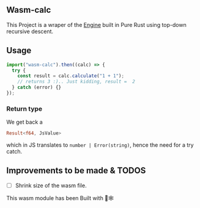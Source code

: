 ## Wasm-calc

This Project is a wraper of the [Engine](https://github.com/tevs-rust-land/rust-calc/calc_engine) built in Pure Rust using top-down recursive descent.

## Usage

```js
import("wasm-calc").then((calc) => {
  try {
    const result = calc.calculate("1 + 1");
    // returns 3 :).. Just kidding, result =  2
  } catch (error) {}
});
```

### Return type

We get back a

```rs
Result<f64, JsValue>
```

which in JS translates to `number | Error(string)`, hence the need for a try catch.

## Improvements to be made & TODOS

- [ ] Shrink size of the wasm file.

This wasm module has been Built with 🦀🕸
